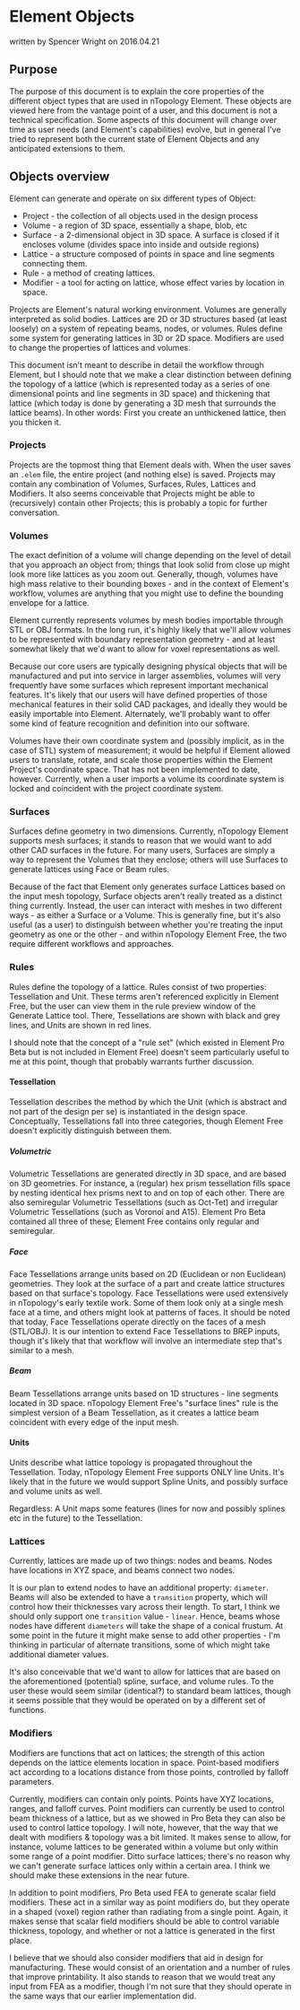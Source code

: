 # Element Objects
written by Spencer Wright
on 2016.04.21

## Purpose
The purpose of this document is to explain the core properties of the different object types that are used in nTopology Element. These objects are viewed here from the vantage point of a user, and this document is not a technical specification. Some aspects of this document will change over time as user needs (and Element's capabilities) evolve, but in general I've tried to represent both the current state of Element Objects and any anticipated extensions to them.

## Objects overview
Element can generate and operate on six different types of Object:
* Project - the collection of all objects used in the design process
* Volume - a region of 3D space, essentially a shape, blob, etc
* Surface - a 2-dimensional object in 3D space.  A surface is closed if it encloses volume (divides space into inside and outside regions)
* Lattice - a structure composed of points in space and line segments connecting them.
* Rule - a method of creating lattices.
* Modifier - a tool for acting on lattice, whose effect varies by location in space.

Projects are Element's natural working environment. Volumes are generally interpreted as solid bodies.
Lattices are 2D or 3D structures based (at least loosely) on a system of repeating beams, nodes, or volumes.
Rules define some system for generating lattices in 3D or 2D space.
Modifiers are used to change the properties of lattices and volumes.

This document isn't meant to describe in detail the workflow through Element, but I should note that we make a clear distinction between defining the topology of a lattice (which is represented today as a series of one dimensional points and line segments in 3D space) and thickening that lattice (which today is done by generating a 3D mesh that surrounds the lattice beams). In other words: First you create an unthickened lattice, then you thicken it.

### Projects
Projects are the topmost thing that Element deals with. When the user saves an `.elem` file, the entire project (and nothing else) is saved. Projects may contain any combination of Volumes, Surfaces, Rules, Lattices and Modifiers. It also seems conceivable that Projects might be able to (recursively) contain other Projects; this is probably a topic for further conversation.

### Volumes
The exact definition of a volume will change depending on the level of detail that you approach an object from; things that look solid from close up might look more like lattices as you zoom out. Generally, though, volumes have high mass relative to their bounding boxes - and in the context of Element's workflow, volumes are anything that you might use to define the bounding envelope for a lattice.

Element currently represents volumes by mesh bodies importable through STL or OBJ formats.
In the long run, it's highly likely that we'll allow volumes to be represented with boundary representation geometry - and at least somewhat likely that we'd want to allow for voxel representations as well.

Because our core users are typically designing physical objects that will be manufactured and put into service in larger assemblies, volumes will very frequently have some surfaces which represent important mechanical features. It's likely that our users will have defined properties of those mechanical features in their solid CAD packages, and ideally they would be easily importable into Element. Alternately, we'll probably want to offer some kind of feature recognition and definition into our software.

Volumes have their own coordinate system and (possibly implicit, as in the case of STL) system of measurement; it would be helpful if Element allowed users to translate, rotate, and scale those properties within the Element Project's coordinate space. That has not been implemented to date, however. Currently, when a user imports a volume its coordinate system is locked and coincident with the project coordinate system.

### Surfaces
Surfaces define geometry in two dimensions. Currently, nTopology Element supports mesh surfaces; it stands to reason that we would want to add other CAD surfaces in the future. For many users, Surfaces are simply a way to represent the Volumes that they enclose; others will use Surfaces to generate lattices using Face or Beam rules.

Because of the fact that Element only generates surface Lattices based on the input mesh topology, Surface objects aren't really treated as a distinct thing currently. Instead, the user can interact with meshes in two different ways - as either a Surface or a Volume. This is generally fine, but it's also useful (as a user) to distinguish between whether you're treating the input geometry as one or the other - and within nTopology Element Free, the two require different workflows and approaches.

### Rules
Rules define the topology of a lattice. Rules consist of two properties: Tessellation and Unit. These terms aren't referenced explicitly in Element Free, but the user can view them in the rule preview window of the Generate Lattice tool. There, Tessellations are shown with black and grey lines, and Units are shown in red lines.

I should note that the concept of a "rule set" (which existed in Element Pro Beta but is not included in Element Free) doesn't seem particularly useful to me at this point, though that probably warrants further discussion.

#### Tessellation
Tessellation describes the method by which the Unit (which is abstract and not part of the design per se) is instantiated in the design space. Conceptually, Tessellations fall into three categories, though Element Free doesn't explicitly distinguish between them.
##### Volumetric
Volumetric Tessellations are generated directly in 3D space, and are based on 3D geometries. For instance, a (regular) hex prism tessellation fills space by nesting identical hex prisms next to and on top of each other. There are also semiregular Volumetric Tessellations (such as Oct-Tet) and irregular Volumetric Tessellations (such as Voronoi and A15). Element Pro Beta contained all three of these; Element Free contains only regular and semiregular.
##### Face
Face Tessellations arrange units based on 2D (Euclidean or non Euclidean) geometries. They look at the surface of a part and create lattice structures based on that surface's topology. Face Tessellations were used extensively in nTopology's early textile work. Some of them look only at a single mesh face at a time, and others might look at patterns of faces. It should be noted that today, Face Tessellations operate directly on the faces of a mesh (STL/OBJ). It is our intention to extend Face Tessellations to BREP inputs, though it's likely that that workflow will involve an intermediate step that's similar to a mesh.
##### Beam
Beam Tessellations arrange units based on 1D structures - line segments located in 3D space. nTopology Element Free's "surface lines" rule is the simplest version of a Beam Tessellation, as it creates a lattice beam coincident with every edge of the input mesh. 

#### Units
Units describe what lattice topology is propagated throughout the Tessellation. Today, nTopology Element Free supports ONLY line Units. It's likely that in the future we would support Spline Units, and possibly surface and volume units as well.

Regardless: A Unit maps some features (lines for now and possibly splines etc in the future) to the Tessellation. 

### Lattices
Currently, lattices are made up of two things: nodes and beams. Nodes have locations in XYZ space, and beams connect two nodes.

It is our plan to extend nodes to have an additional property: `diameter`. Beams will also be extended to have a `transition` property, which will control how their thicknesses vary across their length. To start, I think we should only support one `transition` value - `linear`. Hence, beams whose nodes have different `diameters` will take the shape of a conical frustum. At some point in the future it might make sense to add other properties - I'm thinking in particular of alternate transitions, some of which might take additional diameter values.

It's also conceivable that we'd want to allow for lattices that are based on the aforementioned (potential) spline, surface, and volume rules. To the user these would seem similar (identical?) to standard beam lattices, though it seems possible that they would be operated on by a different set of functions.

### Modifiers
Modifiers are functions that act on lattices; the strength of this action depends on the lattice elements location in space.
Point-based modifiers act according to a locations distance from those points, controlled by falloff parameters.

Currently, modifiers can contain only points. Points have XYZ locations, ranges, and falloff curves. Point modifiers can currently be used to control beam thickness of a lattice, but as we showed in Pro Beta they can also be used to control lattice topology. I will note, however, that the way that we dealt with modifiers & topology was a bit limited. It makes sense to allow, for instance, volume lattices to be generated within a volume but only within some range of a point modifier. Ditto surface lattices; there's no reason why we can't generate surface lattices only within a certain area. I think we should make these extensions in the near future.

In addition to point modifiers, Pro Beta used FEA to generate scalar field modifiers. These act in a similar way as point modifiers do, but they operate in a shaped (voxel) region rather than radiating from a single point. Again, it makes sense that scalar field modifiers should be able to control variable thickness, topology, and whether or not a lattice is generated in the first place.

I believe that we should also consider modifiers that aid in design for manufacturing. These would consist of an orientation and a number of rules that improve printability. It also stands to reason that we would treat any input from FEA as a modifier, though I'm not sure that they should operate in the same ways that our earlier implementation did.

